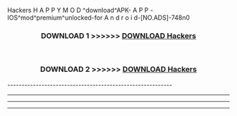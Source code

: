   Hackers  H A P P Y M O D ^download^APK- A P P -IOS^mod^premium^unlocked-for A n d r o i d-[NO.ADS]-748n0



<div align="center">

<h3>DOWNLOAD 1 >>>>>> <a href="https://en-mod.web.app/?en=  Hackers ">DOWNLOAD  Hackers  </a></h3><br>

<h3>DOWNLOAD 2 >>>>>> <a href="https://en-mod.web.app/?en=  Hackers ">DOWNLOAD  Hackers  </a></h3>

</div>
----------------------------------------------------------

----------------------------------------------------------

----------------------------------------------------------

----------------------------------------------------------



